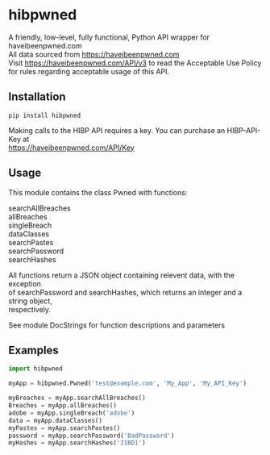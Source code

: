 # hibpwned
A friendly, low-level, fully functional, Python API wrapper for haveibeenpwned.com <br/>
All data sourced from https://haveibeenpwned.com <br/>
Visit https://haveibeenpwned.com/API/v3 to read the Acceptable Use Policy <br/>
for rules regarding acceptable usage of this API. <br/>


## Installation
```
pip install hibpwned
```
Making calls to the HIBP API requires a key. You can purchase an HIBP-API-Key at <br/>
https://haveibeenpwned.com/API/Key


## Usage
This module contains the class Pwned with functions: <br/>

searchAllBreaches <br/>
allBreaches <br/>
singleBreach <br/>
dataClasses <br/>
searchPastes <br/>
searchPassword <br/>
searchHashes <br/>

All functions return a JSON object containing relevent data, with the exception <br/>
of searchPassword and searchHashes, which returns an integer and a string object, <br/>
respectively. <br/>

See module DocStrings for function descriptions and parameters <br/>


## Examples
```python
import hibpwned

myApp = hibpwned.Pwned('test@example.com', 'My_App', 'My_API_Key')

myBreaches = myApp.searchAllBreaches()
Breaches = myApp.allBreaches()
adobe = myApp.singleBreach('adobe')
data = myApp.dataClasses()
myPastes = myApp.searchPastes()
password = myApp.searchPassword('BadPassword')
myHashes = myApp.searchHashes('21BD1')
```

